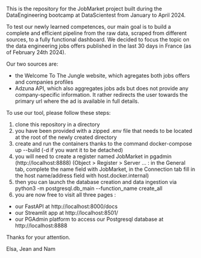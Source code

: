 This is the repository for the JobMarket project built during the DataEngineering bootcamp 
at DataScientest from January to April 2024.

To test our newly learned competences, our main goal is to build a complete
and efficient pipeline from the raw data, scraped from different sources,
to a fully functional dashboard.
We decided to focus the topic on the data engineering jobs offers published
in the last 30 days in France (as of February 24th 2024).

Our two sources are:
- the Welcome To The Jungle website, which agregates both jobs offers and
companies profiles
- Adzuna API, which also aggregates jobs ads but does not provide any
company-specific information. It rather redirects the user towards the primary
url where the ad is available in full details.

To use our tool, please follow these steps:
1. clone this repository in a directory
2. you have been provided with a zipped .env file that needs to be located at the root
of the newly created directory 
3. create and run the containers thanks to the command docker-compose up --build (-d if you want it to be detached)
4. you will need to create a register named JobMarket in  pgadmin (http://localhost:8888) (Object > Register > Server … : in the General tab, complete the name field with JobMarket, in the Connection tab fill in the host name/address field with host.docker.internal)
5. then you can launch the database creation and data ingestion via python3 -m postgresql.db_main --function_name create_all
6. you are now free to visit all three pages :
- our FastAPI at http://localhost:8000/docs
- our Streamlit app at http://localhost:8501/
- our PGAdmin platform to access our Postgresql database at http://localhost:8888 

Thanks for your attention.

Elsa, Jean and Nam

